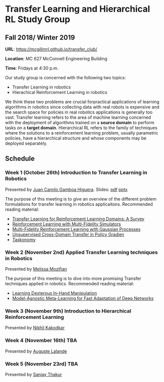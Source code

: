 # Transfer Learning and Hierarchical RL Study Group
## Fall 2018/ Winter 2019

**URL**: https://mcgillmrl.github.io/transfer_club/

**Location**: MC 627 McConnell Engineering Building

**Time**: Fridays at 4:30 p.m.

Our study group is concerned with the following two topics:
- Transfer Learning in robotics
- Hierachical Reinforcement Learning in robotics

We think these two problems are crucial forpractical applications of learning algorithms in robotics since collecting data with real robots is expensive and the search space for policies in real robotics applications is generally too vast. Transfer learning refers to the area of machine learning concerned with the deployment of algorithms trained on a __source domain__ to perform tasks on a __target domain__. Hierarchical RL refers to the family of techniques where the solutions to a reinforcement learning problem, usually parametric policies, have a hierarchical structure and whose components may be deployed separately.

## Schedule
### Week 1 (October 26th) Introduction to Transfer Learning in Robotics
Presented by [Juan Camilo Gamboa Higuera](https://github.com/juancamilog). Slides: [pdf](presentations/week1_juan/transfer_club01.pdf) [pptx](presentations/week1_juan/ransfer_club01.pptx)

The purpose of this meeting is to give an overview of the different problem formulations for transfer learning in robotics applicaitons.
Recommended reading material:

 - [Transfer Learning for Reinforcement Learning Domains: A Survey](http://www.jmlr.org/papers/volume10/taylor09a/taylor09a.pdf)
 - [Reinforcement Learning with Multi-Fidelity Simulators](http://acl.mit.edu/papers/Cutler14_ICRA.pdf)
 - [Multi-Fidelity Reinforcement Learning with Gaussian Processes](https://arxiv.org/abs/1712.06489v1)
 - [Unsupervised Cross-Domain Transfer in Policy Gradien](https://www.aaai.org/ocs/index.php/AAAI/AAAI15/paper/viewFile/9916/9879)
 - [Taskonomy](http://taskonomy.stanford.edu/)

### Week 2 (November 2nd) Applied Transfer Learning techniques in Robotics
Presented by [Melissa Mozifian](https://melfm.github.io/about.html)

The purpose of this meeting is to dive into more promising Transfer techniques applied in robotics.
Recommended reading material:

 - [Learning Dexterous In-Hand Manipulation](https://arxiv.org/pdf/1808.00177.pdf)
 - [Model-Agnostic Meta-Learning for Fast Adaptation of Deep Networks](https://arxiv.org/pdf/1703.03400.pdf)

### Week 3 (November 9th) Introduction to Hierarchical Reinforcement Learning
Presented by [Nikhil Kakodkar](https://github.com/acenicks)

### Week 4 (November 16th) TBA
Presented by [Auguste Lalande](https://github.com/augustelalande)

### Week 5 (November 23rd) TBA
Presented by [Sanjay Thakur](https://github.com/sanjaythakur)
